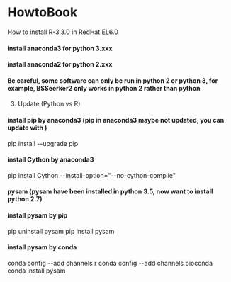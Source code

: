 # HowtoBook
How to install R-3.3.0 in RedHat EL6.0
#### install anaconda3 for python 3.xxx
#### install anaconda2 for python 2.xxx
#### Be careful, some software can only be run in python 2 or python 3, for example, BSSeerker2 only works in python 2 rather than python 

3. Update (Python vs R)

#### install pip by anaconda3 (pip in anaconda3 maybe not updated, you can update with )
pip install --upgrade pip

#### install Cython by anaconda3 
pip install Cython --install-option="--no-cython-compile"

#### pysam (pysam have been installed in python 3.5, now want to install python 2.7)
#### install pysam by pip
pip uninstall pysam
pip install pysam
#### install pysam by conda
conda config --add channels r
conda config --add channels bioconda
conda install pysam
